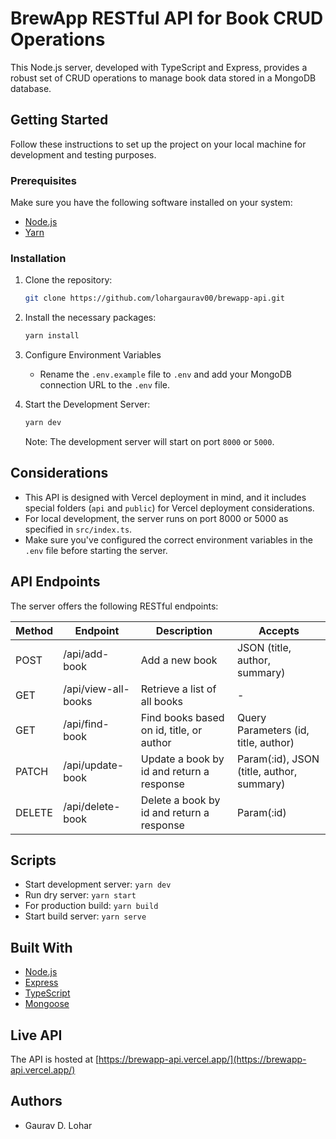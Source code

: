 # BrewApp RESTful API for Book CRUD Operations

This Node.js server, developed with TypeScript and Express, provides a robust set of CRUD operations to manage book data stored in a MongoDB database.

## Getting Started

Follow these instructions to set up the project on your local machine for development and testing purposes.

### Prerequisites

Make sure you have the following software installed on your system:

- [Node.js](https://nodejs.org/)
- [Yarn](https://yarnpkg.com/)

### Installation

1. Clone the repository:

    ```bash
    git clone https://github.com/lohargaurav00/brewapp-api.git
    ```

2. Install the necessary packages:

    ```bash
    yarn install
    ```

3. Configure Environment Variables

   - Rename the `.env.example` file to `.env` and add your MongoDB connection URL to the `.env` file.

4. Start the Development Server:

    ```bash
    yarn dev
    ```

    Note: The development server will start on port `8000` or `5000`.

## Considerations

- This API is designed with Vercel deployment in mind, and it includes special folders (`api` and `public`) for Vercel deployment considerations.
- For local development, the server runs on port 8000 or 5000 as specified in `src/index.ts`.
- Make sure you've configured the correct environment variables in the `.env` file before starting the server.

## API Endpoints

The server offers the following RESTful endpoints:

| Method | Endpoint               | Description                                | Accepts                        |
|--------|------------------------|--------------------------------------------|--------------------------------|
| POST   | /api/add-book          | Add a new book                             | JSON (title, author, summary)  |
| GET    | /api/view-all-books    | Retrieve a list of all books               | -                              |
| GET    | /api/find-book         | Find books based on id, title, or author   | Query Parameters (id, title, author) |
| PATCH  | /api/update-book       | Update a book by id and return a response  | Param(:id), JSON (title, author, summary) |
| DELETE | /api/delete-book       | Delete a book by id and return a response  | Param(:id)                     |
          
## Scripts 

- Start development server: `yarn dev`
- Run dry server: `yarn start`
- For production build: `yarn build`
- Start build server: `yarn serve`

## Built With

- [Node.js](https://nodejs.org/)
- [Express](https://expressjs.com/)
- [TypeScript](https://www.typescriptlang.org/)
- [Mongoose](https://mongoosejs.com/)

## Live API

The API is hosted at [https://brewapp-api.vercel.app/](https://brewapp-api.vercel.app/)

## Authors

- Gaurav D. Lohar